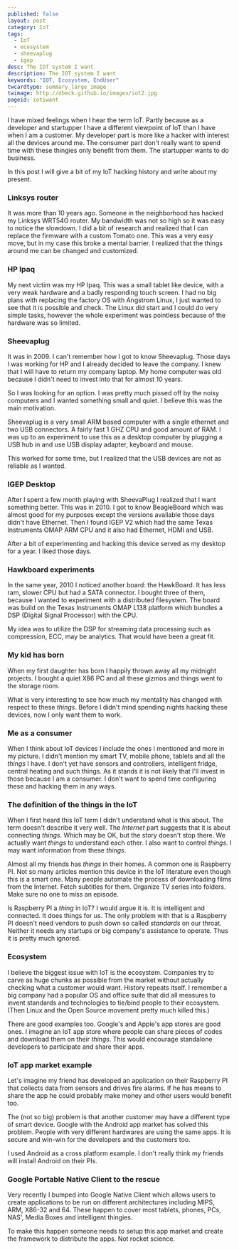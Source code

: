 ```yaml
---
published: false
layout: post
category: IoT
tags:
  - IoT
  - ecosystem
  - sheevaplug
  - igep
desc: The IOT system I want
description: The IOT system I want
keywords: "IOT, Ecosystem, EndUser"
twcardtype: summary_large_image
twimage: http://dbeck.github.io/images/iot2.jpg
pageid: iotiwant
---
```


I have mixed feelings when I hear the term IoT. Partly because as a developer and startupper I have a different viewpoint of IoT than I have when I am a customer. My developer part is more like a hacker with interest all the devices around me. The consumer part don't really want to spend time with these thingies only benefit from them. The startupper wants to do business.

In this post I will give a bit of my IoT hacking history and write about my present.

### Linksys router
It was more than 10 years ago. Someone in the neighborhood has hacked my Linksys WRT54G router. My bandwidth was not so high so it was easy to notice the slowdown. I did a bit of research and realized that I can replace the firmware with a custom Tomato one. This was a very easy move, but in my case this broke a mental barrier. I realized that the things around me can be changed and customized.

### HP Ipaq
My next victim was my HP Ipaq. This was a small tablet like device, with a very weak hardware and a badly responding touch screen. I had no big plans with replacing the factory OS with Angstrom Linux, I just wanted to see that it is possible and check. The Linux did start and I could do very simple tasks, however the whole experiment was pointless because of the hardware was so limited.

### Sheevaplug
It was in 2009. I can't remember how I got to know Sheevaplug. Those days I was working for HP and I already decided to leave the company. I knew that I will have to return my company laptop. My home computer was old because I didn't need to invest into that for almost 10 years.

So I was looking for an option. I was pretty much pissed off by the noisy computers and I wanted something small and quiet. I believe this was the main motivation.

Sheevaplug is a very small ARM based computer with a single ethernet and two USB connectors. A fairly fast 1 GHZ CPU and good amount of RAM. I was up to an experiment to use this as a desktop computer by plugging a USB hub in and use USB display adapter,  keyboard and mouse.

This worked for some time, but I realized that the USB devices are not as reliable as I wanted.

### IGEP Desktop
After I spent a few month playing with SheevaPlug I realized that I want something better.  This was in 2010. I got to know BeagleBoard which was almost good for my purposes except the versions available those days didn't have Ethernet. Then I found IGEP V2 which had the same Texas Instruments OMAP ARM CPU and it also had Ethernet, HDMI and USB.

After a bit of experimenting and hacking this device served as my desktop for a year. I liked those days.

### Hawkboard experiments
In the same year, 2010 I noticed another board: the HawkBoard. It has less ram, slower CPU but had a SATA connector. I bought three of them, because I wanted to experiment with a distributed filesystem. The board was build on the Texas Instruments OMAP L138 platform which bundles a DSP (Digital Signal Processor) with the CPU.

My idea was to utilize the DSP for streaming data processing such as compression, ECC, may be analytics. That would have been a great fit.

### My kid has born
When my first daughter has born I happily thrown away all my midnight projects. I bought a quiet X86 PC and all these gizmos and things went to the storage room.

What is very interesting to see how much my mentality has changed with respect to these _things_. Before I didn't mind spending nights hacking these devices, now I only want them to work.

### Me as a consumer
When I think about IoT devices I include the ones I mentioned and more in my picture. I didn't mention my smart TV, mobile phone, tablets and all the _things_ I have. I don't yet have sensors and controllers, intelligent fridge, central heating and such things. As it stands it is not likely that I'll invest in those because I am a consumer. I don't want to spend time configuring these and hacking them in any ways.

### The definition of the things in the IoT
When I first heard this IoT term I didn't understand what is this about. The term doesn't describe it very well. The _Internet_ part suggests that it is about connecting _things_. Which may be OK, but the story doesn't stop there. We actually want _things_ to understand each other. I also want to control _things_. I may want information from these _things_.

Almost all my friends has _things_ in their homes. A common one is Raspberry PI. Not so many articles mention this device in the IoT literature even though this is a smart one. Many people automate the process of downloading films from the Internet. Fetch subtitles for them. Organize TV series into folders. Make sure no one to miss an episode.

Is Raspberry PI a _thing_ in IoT? I would argue it is. It is intelligent and connected. It does things for us. The only problem with that is a Raspberry PI doesn't need vendors to push down so called _standards_ on our throat. Neither it needs any startups or big company's assistance to operate. Thus it is pretty much ignored.

### Ecosystem
I believe the biggest issue with IoT is the ecosystem. Companies try to carve as huge chunks as possible from the market without actually checking what a customer would want. History repeats itself. I remember a big company had a popular OS and office suite that did all measures to invent standards and technologies to tie/bind people to their ecosystem. (Then Linux and the Open Source movement pretty much killed this.)

There are good examples too. Google's and Apple's app stores are good ones. I imagine an IoT app store where people can share pieces of codes and download them on their _things_. This would encourage standalone developers to participate and share their apps.

### IoT app market example
Let's imagine my friend has developed an application on their Raspberry PI that collects data from sensors and drives fire alarms. If he has means to share the app he could probably make money and other users would benefit too.

The (not so big) problem is that another customer may have a different type of smart device. Google with the Android app market has solved this problem. People with very different hardwares are using the same apps. It is secure and win-win for the developers and the customers too.

I used Android as a cross platform example. I don't really think my friends will install Android on their PIs.

### Google Portable Native Client to the rescue
Very recently I bumped into Google Native Client which allows users to create applications to be run on different architectures including MIPS, ARM, X86-32 and 64. These happen to cover most tablets, phones, PCs, NAS', Media Boxes and intelligent thingies.

To make this happen someone needs to setup this app market and create the framework to distribute the apps. Not rocket science.
